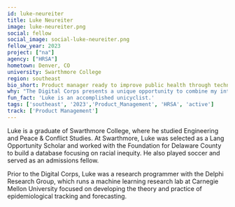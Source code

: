 ```yaml
---
id: luke-neureiter
title: Luke Neureiter
image: luke-neureiter.png
social: fellow
social_image: social-luke-neureiter.png
fellow_year: 2023
project: ["na"]
agency: ["HRSA"]
hometown: Denver, CO
university: Swarthmore College
region: southeast
bio_short: Product manager ready to improve public health through technology
why: "The Digital Corps presents a unique opportunity to combine my interests in technology and policy in a way that serves the public. I can think of no better way to use my skills as a technologist and am looking forward to improving public health through technology."
fun_fact: 'Luke is an accomplished unicyclist.'
tags: ['southeast', '2023','Product_Management', 'HRSA', 'active']
track: ['Product Management']
---
```


Luke is a graduate of Swarthmore College, where he studied Engineering and Peace & Conflict Studies. At Swarthmore, Luke was selected as a Lang Opportunity Scholar and worked with the Foundation for Delaware County to build a database focusing on racial inequity. He also played soccer and served as an admissions fellow. 

Prior to the Digital Corps, Luke was a research programmer with the Delphi Research Group, which runs a machine learning research lab at Carnegie Mellon University focused on developing the theory and practice of epidemiological tracking and forecasting.
